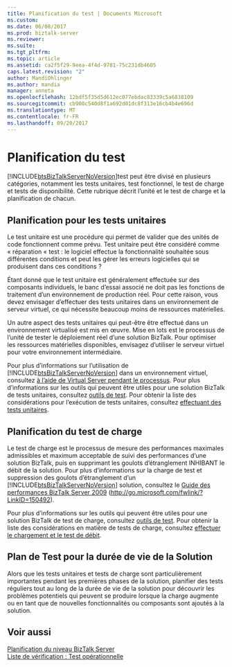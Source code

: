 ```yaml
---
title: Planification du test | Documents Microsoft
ms.custom: 
ms.date: 06/08/2017
ms.prod: biztalk-server
ms.reviewer: 
ms.suite: 
ms.tgt_pltfrm: 
ms.topic: article
ms.assetid: ca2f5f29-9eea-4f4d-9781-75c231db4605
caps.latest.revision: "2"
author: MandiOhlinger
ms.author: mandia
manager: anneta
ms.openlocfilehash: 12bdf5f35d5d612ec077ebdac83339c5a6838109
ms.sourcegitcommit: cb908c540d8f1a692d01dc8f313e16cb4b4e696d
ms.translationtype: MT
ms.contentlocale: fr-FR
ms.lasthandoff: 09/20/2017
---
```

# <a name="planning-for-testing"></a>Planification du test
[!INCLUDE[btsBizTalkServerNoVersion](../includes/btsbiztalkservernoversion-md.md)]test peut être divisé en plusieurs catégories, notamment les tests unitaires, test fonctionnel, le test de charge et tests de disponibilité. Cette rubrique décrit l’unité et le test de charge et la planification de chacun.  
  
## <a name="planning-for-unit-testing"></a>Planification pour les tests unitaires  
 Le test unitaire est une procédure qui permet de valider que des unités de code fonctionnent comme prévu. Test unitaire peut être considéré comme « réparation « test : le logiciel effectue la fonctionnalité souhaitée sous différentes conditions et peut les gérer les erreurs logicielles qui se produisent dans ces conditions ?  
  
 Étant donné que le test unitaire est généralement effectuée sur des composants individuels, le banc d’essai associé ne doit pas les fonctions de traitement d’un environnement de production réel. Pour cette raison, vous devez envisager d’effectuer des tests unitaires dans un environnement de serveur virtuel, ce qui nécessite beaucoup moins de ressources matérielles.  
  
 Un autre aspect des tests unitaires qui peut-être être effectué dans un environnement virtualisé est mis en œuvre. Mise en lots est le processus de l’unité de tester le déploiement réel d’une solution BizTalk. Pour optimiser les ressources matérielles disponibles, envisagez d’utiliser le serveur virtuel pour votre environnement intermédiaire.  
  
 Pour plus d’informations sur l’utilisation de [!INCLUDE[btsBizTalkServerNoVersion](../includes/btsbiztalkservernoversion-md.md)] dans un environnement virtuel, consultez [à l’aide de Virtual Server pendant le processus](../technical-guides/planning-the-development-testing-staging-and-production-environments.md#BKMK_VirtualServ). Pour plus d’informations sur les outils qui peuvent être utiles pour une solution BizTalk de tests unitaires, consultez [outils de test](~/technical-guides/tools-for-testing.md). Pour obtenir la liste des considérations pour l’exécution de tests unitaires, consultez [effectuant des tests unitaires](../technical-guides/performing-unit-testing.md).  
  
## <a name="planning-for-load-testing"></a>Planification du test de charge  
 Le test de charge est le processus de mesure des performances maximales admissibles et maximum acceptable de suivi des performances d’une solution BizTalk, puis en supprimant les goulots d’étranglement INHIBANT le débit de la solution. Pour plus d’informations sur la charge de test et suppression des goulots d’étranglement d’un [!INCLUDE[btsBizTalkServerNoVersion](../includes/btsbiztalkservernoversion-md.md)] solution, consultez le [Guide des performances BizTalk Server 2009](http://go.microsoft.com/fwlink/?LinkID=150492) (http://go.microsoft.com/fwlink/?LinkID=150492).  
  
 Pour plus d’informations sur les outils qui peuvent être utiles pour une solution BizTalk de test de charge, consultez [outils de test](~/technical-guides/tools-for-testing.md). Pour obtenir la liste des considérations en matière de tests de charge, consultez [effectuer le chargement et le test de débit](../technical-guides/performing-load-and-throughput-testing.md).  
  
## <a name="plan-to-test-for-the-lifetime-of-the-solution"></a>Plan de Test pour la durée de vie de la Solution  
 Alors que les tests unitaires et tests de charge sont particulièrement importantes pendant les premières phases de la solution, planifier des tests réguliers tout au long de la durée de vie de la solution pour découvrir les problèmes potentiels qui peuvent se produire lorsque la charge augmente ou en tant que de nouvelles fonctionnalités ou composants sont ajoutés à la solution.  
  
## <a name="see-also"></a>Voir aussi  
 [Planification du niveau BizTalk Server](../technical-guides/planning-the-biztalk-server-tier.md)   
 [Liste de vérification : Test opérationnelle](../technical-guides/checklist-testing-operational-readiness.md)